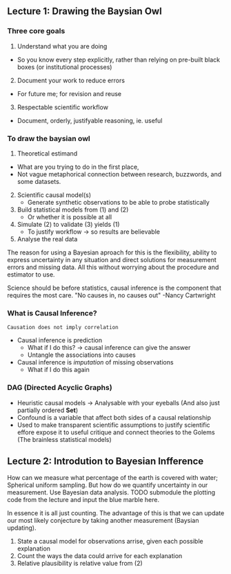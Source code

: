 ## Lecture 1: Drawing the Baysian Owl

### Three core goals

 1. Understand what you are doing
   - So you know every step explicitly, rather than relying on pre-built black boxes (or institutional processes)
 2. Document your work to reduce errors
   - For future me; for revision and reuse
 3. Respectable scientific workflow
   - Document, orderly, justifyable reasoning, ie. useful

### To draw the baysian owl

 1. Theoretical estimand 
   - What are you trying to do in the first place, 
   - Not vague metaphorical connection between research, buzzwords, and some datasets.
 2. Scientific causal model(s)
	- Generate synthetic observations to be able to probe statistically
 3. Build statistical models from (1) and (2)
	- Or whether it is possible at all
 4. Simulate (2) to validate (3) yields (1)
	- To justify workflow -> so results are believable
 5. Analyse the real data

The reason for using a Bayesian aproach for this is the flexibility, ability to express uncertainty in any situation and direct solutions for measurement errors and missing data.
All this without worrying about the procedure and estimator to use.

Science should be before statistics, causal inference is the component that requires the most care. "No causes in, no causes out" -Nancy Cartwright

### What is Causal Inference?
`Causation does not imply correlation`

- Causal inference is prediction
  - What if I do this? -> causal inference can give the answer
  - Untangle the associations into causes
- Causal inference is *imputation* of missing observations
  - What if I do this again

### DAG (Directed Acyclic Graphs)

- Heuristic causal models -> Analysable with your eyeballs (And also just partially ordered **Set**)
- Confound is a variable that affect both sides of a causal relationship
- Used to make transparent scientific assumptions to justify scientific effore expose it to useful critique and connect theories to the Golems (The brainless statistical models)

## Lecture 2: Introdution to Bayesian Infference

How can we measure what percentage of the earth is covered with water; Spherical uniform sampling. But how do we quantify uncertainty in our measurement. Use Bayesian data analysis.
TODO submodule the plotting code from the lecture and input the blue marble here.

In essence it is all just counting. The advantage of this is that we can update our most likely conjecture by taking another measurement (Baysian updating).

 1. State a causal model for observations arrise, given each possible explanation
 2. Count the ways the data could arrive for each explanation
 3. Relative plausibility is relative value from (2)
